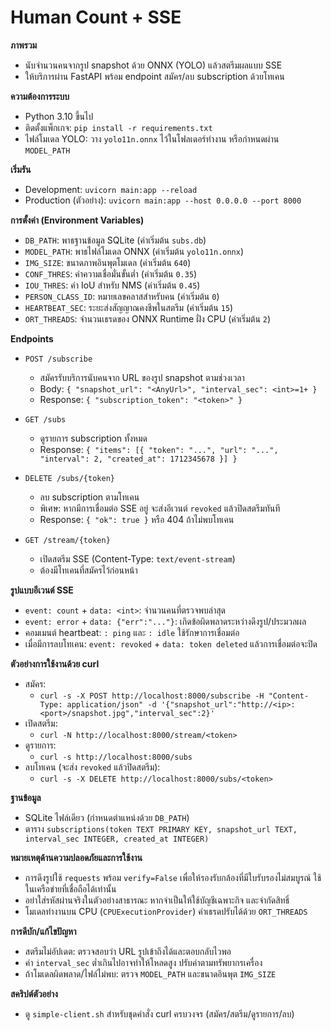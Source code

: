 # Human Count + SSE

**ภาพรวม**
- นับจำนวนคนจากรูป snapshot ด้วย ONNX (YOLO) แล้วสตรีมผลแบบ SSE
- ให้บริการผ่าน FastAPI พร้อม endpoint สมัคร/ลบ subscription ด้วยโทเคน

**ความต้องการระบบ**
- Python 3.10 ขึ้นไป
- ติดตั้งแพ็กเกจ: `pip install -r requirements.txt`
- ไฟล์โมเดล YOLO: วาง `yolo11n.onnx` ไว้ในโฟลเดอร์ทำงาน หรือกำหนดผ่าน `MODEL_PATH`

**เริ่มรัน**
- Development: `uvicorn main:app --reload`
- Production (ตัวอย่าง): `uvicorn main:app --host 0.0.0.0 --port 8000` 

**การตั้งค่า (Environment Variables)**
- `DB_PATH`: พาธฐานข้อมูล SQLite (ค่าเริ่มต้น `subs.db`)
- `MODEL_PATH`: พาธไฟล์โมเดล ONNX (ค่าเริ่มต้น `yolo11n.onnx`)
- `IMG_SIZE`: ขนาดภาพอินพุตโมเดล (ค่าเริ่มต้น `640`)
- `CONF_THRES`: ค่าความเชื่อมั่นขั้นต่ำ (ค่าเริ่มต้น `0.35`)
- `IOU_THRES`: ค่า IoU สำหรับ NMS (ค่าเริ่มต้น `0.45`)
- `PERSON_CLASS_ID`: หมายเลขคลาสสำหรับคน (ค่าเริ่มต้น `0`)
- `HEARTBEAT_SEC`: ระยะส่งสัญญาณคงชีพในสตรีม (ค่าเริ่มต้น `15`)
- `ORT_THREADS`: จำนวนเธรดของ ONNX Runtime ฝั่ง CPU (ค่าเริ่มต้น `2`)

**Endpoints**
- `POST /subscribe`
  - สมัครรับบริการนับคนจาก URL ของรูป snapshot ตามช่วงเวลา
  - Body: `{ "snapshot_url": "<AnyUrl>", "interval_sec": <int>=1+ }`
  - Response: `{ "subscription_token": "<token>" }`

- `GET /subs`
  - ดูรายการ subscription ทั้งหมด
  - Response: `{ "items": [{ "token": "...", "url": "...", "interval": 2, "created_at": 1712345678 }] }`

- `DELETE /subs/{token}`
  - ลบ subscription ตามโทเคน
  - พิเศษ: หากมีการเชื่อมต่อ SSE อยู่ จะส่งอีเวนต์ `revoked` แล้วปิดสตรีมทันที
  - Response: `{ "ok": true }` หรือ 404 ถ้าไม่พบโทเคน

- `GET /stream/{token}`
  - เปิดสตรีม SSE (Content-Type: `text/event-stream`)
  - ต้องมีโทเคนที่สมัครไว้ก่อนหน้า

**รูปแบบอีเวนต์ SSE**
- `event: count` + `data: <int>`: จำนวนคนที่ตรวจพบล่าสุด
- `event: error` + `data: {"err":"..."}`: เกิดข้อผิดพลาดระหว่างดึงรูป/ประมวลผล
- คอมเมนต์ heartbeat: `: ping` และ `: idle` ใช้รักษาการเชื่อมต่อ
- เมื่อมีการลบโทเคน: `event: revoked` + `data: token deleted` แล้วการเชื่อมต่อจะปิด

**ตัวอย่างการใช้งานด้วย curl**
- สมัคร:
  - `curl -s -X POST http://localhost:8000/subscribe -H "Content-Type: application/json" -d '{"snapshot_url":"http://<ip>:<port>/snapshot.jpg","interval_sec":2}'`
- เปิดสตรีม:
  - `curl -N http://localhost:8000/stream/<token>`
- ดูรายการ:
  - `curl -s http://localhost:8000/subs`
- ลบโทเคน (จะส่ง `revoked` แล้วปิดสตรีม):
  - `curl -s -X DELETE http://localhost:8000/subs/<token>`

**ฐานข้อมูล**
- SQLite ไฟล์เดียว (กำหนดตำแหน่งด้วย `DB_PATH`)
- ตาราง `subscriptions(token TEXT PRIMARY KEY, snapshot_url TEXT, interval_sec INTEGER, created_at INTEGER)`

**หมายเหตุด้านความปลอดภัยและการใช้งาน**
- การดึงรูปใช้ `requests` พร้อม `verify=False` เพื่อให้รองรับกล้องที่มีใบรับรองไม่สมบูรณ์ ใช้ในเครือข่ายที่เชื่อถือได้เท่านั้น
- อย่าใส่รหัสผ่านจริงในตัวอย่างสาธารณะ หากจำเป็นให้ใช้บัญชีเฉพาะกิจ และจำกัดสิทธิ์
- โมเดลทำงานบน CPU (`CPUExecutionProvider`) ค่าเธรดปรับได้ด้วย `ORT_THREADS`

**การดีบัก/แก้ไขปัญหา**
- สตรีมไม่อัปเดต: ตรวจสอบว่า URL รูปเข้าถึงได้และตอบกลับไวพอ
- ค่า `interval_sec` ต่ำเกินไปอาจทำให้โหลดสูง ปรับค่าตามทรัพยากรเครื่อง
- ถ้าโมเดลผิดพลาด/ไฟล์ไม่พบ: ตรวจ `MODEL_PATH` และขนาดอินพุต `IMG_SIZE`

**สคริปต์ตัวอย่าง**
- ดู `simple-client.sh` สำหรับชุดคำสั่ง curl ครบวงจร (สมัคร/สตรีม/ดูรายการ/ลบ)
